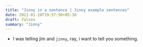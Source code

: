 ```yaml
---
title: "Jinny in a sentence | Jinny example sentences"
date: 2021-01-20T19:57:50+05:30
draft: falses
summary: "Jinny"
---
```

- I was telling jim and `jinny`, ray, i want to tell you something.
                 

